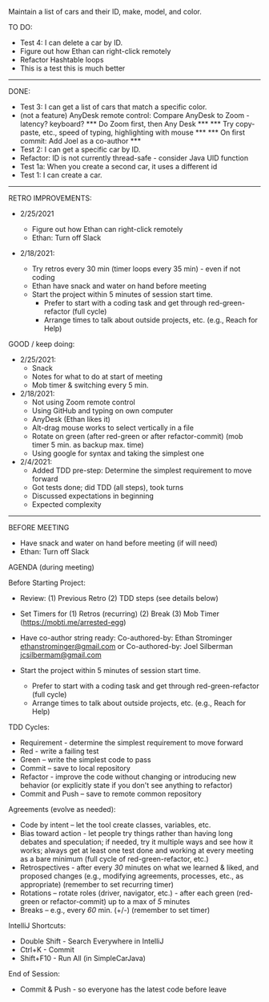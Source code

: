 Maintain a list of cars and their ID, make, model, and color.

TO DO:
- Test 4: I can delete a car by ID.
- Figure out how Ethan can right-click remotely
- Refactor Hashtable loops
- This is a test this is much better
----------------------------------
DONE:
- Test 3: I can get a list of cars that match a specific color.
- (not a feature) AnyDesk remote control: Compare AnyDesk to Zoom - latency? keyboard?
  *** Do Zoom first, then Any Desk ***
  *** Try copy-paste, etc., speed of typing, highlighting with mouse ***
  *** On first commit: Add Joel as a co-author ***
- Test 2: I can get a specific car by ID.
- Refactor: ID is not currently thread-safe - consider Java UID function
- Test 1a: When you create a second car, it uses a different id
- Test 1: I can create a car.
----------------------------------
RETRO IMPROVEMENTS:
- 2/25/2021
  - Figure out how Ethan can right-click remotely
  - Ethan: Turn off Slack

- 2/18/2021:
  - Try retros every 30 min (timer loops every 35 min) - even if not coding
  - Ethan have snack and water on hand before meeting
  - Start the project within 5 minutes of session start time. 
      - Prefer to start with a coding task and get through red-green-refactor (full cycle)
      - Arrange times to talk about outside projects, etc. (e.g., Reach for Help)

GOOD / keep doing: 
- 2/25/2021:
    - Snack
    - Notes for what to do at start of meeting
    - Mob timer & switching every 5 min. 
- 2/18/2021:
    - Not using Zoom remote control
    - Using GitHub and typing on own computer
    - AnyDesk (Ethan likes it)
    - Alt-drag mouse works to select vertically in a file
    - Rotate on green (after red-green or after refactor-commit) (mob timer 5 min. as backup max. time)
    - Using google for syntax and taking the simplest one
- 2/4/2021:
    - Added TDD pre-step: Determine the simplest requirement to move forward
    - Got tests done; did TDD (all steps), took turns
    - Discussed expectations in beginning
    - Expected complexity
----------------------------------
BEFORE MEETING

- Have snack and water on hand before meeting (if will need)
- Ethan: Turn off Slack

AGENDA (during meeting)

Before Starting Project:

- Review: 
  (1) Previous Retro
  (2) TDD steps (see details below) 
  
- Set Timers for
  (1) Retros (recurring)
  (2) Break
  (3) Mob Timer (https://mobti.me/arrested-egg)

- Have co-author string ready:
    Co-authored-by: Ethan Strominger <ethanstrominger@gmail.com> 
    or 
    Co-authored-by: Joel Silberman <jcsilbermam@gmail.com>

- Start the project within 5 minutes of session start time.
    - Prefer to start with a coding task and get through red-green-refactor (full cycle)
    - Arrange times to talk about outside projects, etc. (e.g., Reach for Help)

TDD Cycles:

- Requirement - determine the simplest requirement to move forward 
- Red - write a failing test
- Green – write the simplest code to pass
- Commit – save to local repository
- Refactor - improve the code without changing or introducing new behavior (or explicitly state if you don't see anything to refactor) 
- Commit and Push – save to remote common repository 

Agreements (evolve as needed):

- Code by intent – let the tool create classes, variables, etc.
- Bias toward action - let people try things rather than having long debates and speculation; if needed, try it multiple ways and see how it works; always get at least one test done and working at every meeting as a bare minimum (full cycle of red-green-refactor, etc.)
- Retrospectives - after every _30_ minutes on what we learned & liked, and proposed changes (e.g., modifying agreements, processes, etc., as appropriate) (remember to set recurring timer)
- Rotations – rotate roles (driver, navigator, etc.) - after each green (red-green or refactor-commit) up to a max of _5_ minutes 
- Breaks – e.g., every _60_ min. (+/-) (remember to set timer)


IntelliJ Shortcuts:

- Double Shift - Search Everywhere in IntelliJ
- Ctrl+K - Commit
- Shift+F10 - Run All (in SimpleCarJava)

End of Session:

- Commit & Push - so everyone has the latest code before leave